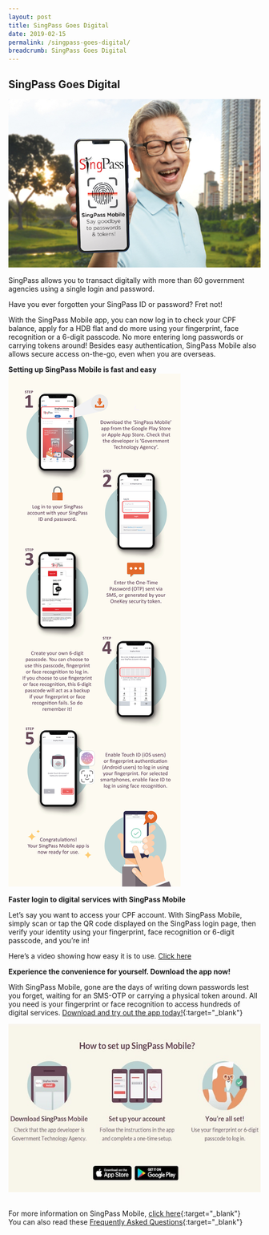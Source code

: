 ```yaml
---
layout: post
title: SingPass Goes Digital
date: 2019-02-15
permalink: /singpass-goes-digital/
breadcrumb: SingPass Goes Digital
---
```


## SingPass Goes Digital <br>

![image1](/images/articles/singpass-image-1.jpg)

SingPass allows you to transact digitally with more than 60 government agencies using a single login and password.

Have you ever forgotten your SingPass ID or password? Fret not!

With the SingPass Mobile app, you can now log in to check your CPF balance, apply for a HDB flat and do more using your fingerprint, face recognition or a 6-digit passcode. No more entering long passwords or carrying tokens around! Besides easy authentication, SingPass Mobile also allows secure access on-the-go, even when you are overseas.

**Setting up SingPass Mobile is fast and easy**<br>
![image2](/images/articles/singpass-image-2.jpg)
<br>

**Faster login to digital services with SingPass Mobile**<br>

Let’s say you want to access your CPF account. With SingPass Mobile, simply scan or tap the QR code displayed on the SingPass login page, then verify your identity using your fingerprint, face recognition or 6-digit passcode, and you’re in!

Here’s a video showing how easy it is to use. [Click here](bit.ly/usingsingpassmobile)<br>

**Experience the convenience for yourself. Download the app now!**<br>

With SingPass Mobile, gone are the days of writing down passwords lest you forget, waiting for an SMS-OTP or carrying a physical token around. All you need is your fingerprint or face recognition to access hundreds of digital services. [Download and try out the app today!](https://singpassmobile.sg/?utm_source=IM_Silver&utm_medium=Article&utm_campaign=SPM2019){:target="_blank"}

![image3](/images/articles/singpass-image-3.jpg)

<br>For more information on SingPass Mobile, [click here](https://singpassmobile.sg/?utm_source=IM_Silver&utm_medium=Article&utm_campaign=SPM2019){:target="_blank"}<br>
You can also read these [Frequently Asked Questions](https://www.ifaq.gov.sg/SINGPASS/apps/Fcd_faqmain.aspx#TOPIC_210779){:target="_blank"}
